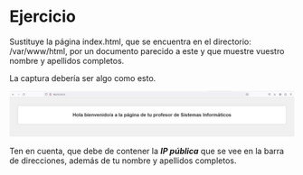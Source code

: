 # Ejercicio

Sustituye la página index.html, que se encuentra en el directorio: /var/www/html, por un documento parecido a este y que muestre vuestro nombre y apellidos completos.

La captura debería ser algo como esto.

![bienvenida](./img/bienvenida.png)

Ten en cuenta, que debe de contener la ***IP pública*** que se vee en la barra de direcciones, además de tu nombre y apellidos completos.